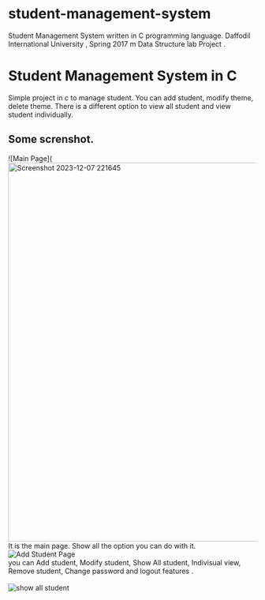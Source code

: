 # student-management-system

Student Management System written in C programming language. Daffodil International University , Spring 2017 m Data Structure lab Project . <br> 
<h1>Student Management System in C</h1>
<p>Simple project in c to manage student. You can add student, modify theme, delete theme. There is a different option to view all student and view student individually. 
</p>
<h2>Some screnshot.</h2>



![Main Page](<img width="768" alt="Screenshot 2023-12-07 221645" src="https://github.com/mayank-kumar8070/student-management-system/assets/67200147/210be5dd-e109-4526-ac8d-1da488a0f066">
It is the main page. Show all the option you can do with it. 
<br>
![Add Student Page](<img width="848" alt="Screenshot 2023-12-07 221654" src="https://github.com/mayank-kumar8070/student-management-system/assets/67200147/bc4c382b-36c9-40cf-84f6-a34894d50509">)
<br>
you can Add student, Modify student, Show All student, Indivisual view, Remove student, Change password and logout features .  
<br>
![show all student](<img width="932" alt="Screenshot 2023-12-08 132600" src="https://github.com/mayank-kumar8070/student-management-system/assets/67200147/28a0b16d-3a9c-4f44-8564-da909ce6516e">)
